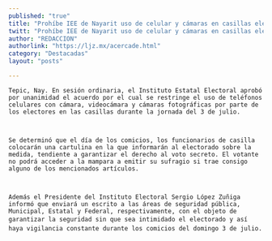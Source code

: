 ```yaml
---
published: "true"
title: "Prohíbe IEE de Nayarit uso de celular y cámaras en casillas electorales"
twitt: "Prohíbe IEE de Nayarit uso de celular y cámaras en casillas electorales"
author: "REDACCION"
authorlink: "https://ljz.mx/acercade.html"
category: "Destacadas"
layout: "posts"

---
```



  
    Tepic, Nay. En sesión ordinaria, el Instituto Estatal Electoral aprobó por unanimidad el acuerdo por el cual se restringe el uso de teléfonos celulares con cámara, videocámara y cámaras fotográficas por parte de los electores en las casillas durante la jornada del 3 de julio.
  
  
  
    Se determinó que el día de los comicios, los funcionarios de casilla colocarán una cartulina en la que informarán al electorado sobre la medida, tendiente a garantizar el derecho al voto secreto. El votante no podrá acceder a la mampara a emitir su sufragio si trae consigo alguno de los mencionados artículos.
  
  
  
    Además el Presidente del Instituto Electoral Sergio López Zuñiga informó que enviará un escrito a las áreas de seguridad pública, Municipal, Estatal y Federal, respectivamente, con el objeto de garantizar la seguridad sin que sea intimidado el electorado y así haya vigilancia constante durante los comicios del domingo 3 de julio.
  

